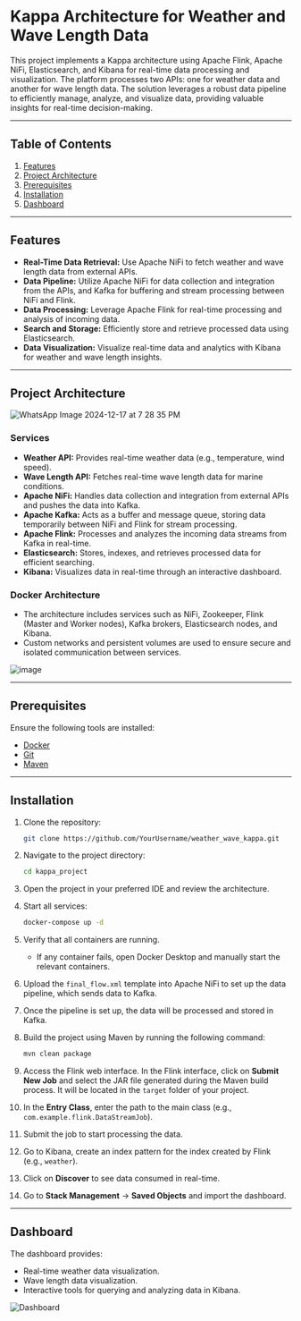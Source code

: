 # Kappa Architecture for Weather and Wave Length Data

This project implements a Kappa architecture using Apache Flink, Apache NiFi, Elasticsearch, and Kibana for real-time data processing and visualization. The platform processes two APIs: one for weather data and another for wave length data. The solution leverages a robust data pipeline to efficiently manage, analyze, and visualize data, providing valuable insights for real-time decision-making.

---

## Table of Contents

1. [Features](#features)
2. [Project Architecture](#project-architecture)
3. [Prerequisites](#prerequisites)
4. [Installation](#installation)
5. [Dashboard](#dashboard)

---

## Features

- **Real-Time Data Retrieval:** Use Apache NiFi to fetch weather and wave length data from external APIs.
- **Data Pipeline:** Utilize Apache NiFi for data collection and integration from the APIs, and Kafka for buffering and stream processing between NiFi and Flink.
- **Data Processing:** Leverage Apache Flink for real-time processing and analysis of incoming data.
- **Search and Storage:** Efficiently store and retrieve processed data using Elasticsearch.
- **Data Visualization:** Visualize real-time data and analytics with Kibana for weather and wave length insights.

---

## Project Architecture
![WhatsApp Image 2024-12-17 at 7 28 35 PM](https://github.com/user-attachments/assets/c280b7fb-b1c4-45f1-b590-48114c761187)


### Services

- **Weather API:** Provides real-time weather data (e.g., temperature, wind speed).
- **Wave Length API:** Fetches real-time wave length data for marine conditions.
- **Apache NiFi:** Handles data collection and integration from external APIs and pushes the data into Kafka.
- **Apache Kafka:** Acts as a buffer and message queue, storing data temporarily between NiFi and Flink for stream processing.
- **Apache Flink:** Processes and analyzes the incoming data streams from Kafka in real-time.
- **Elasticsearch:** Stores, indexes, and retrieves processed data for efficient searching.
- **Kibana:** Visualizes data in real-time through an interactive dashboard.

### Docker Architecture

- The architecture includes services such as NiFi, Zookeeper, Flink (Master and Worker nodes), Kafka brokers, Elasticsearch nodes, and Kibana.
- Custom networks and persistent volumes are used to ensure secure and isolated communication between services.

![image](https://github.com/user-attachments/assets/4b33b886-6907-4ef4-93c2-8906fec227a5)


---

## Prerequisites

Ensure the following tools are installed:

- [Docker](https://www.docker.com/)
- [Git](https://git-scm.com/)
- [Maven](https://maven.apache.org/)

---

## Installation

1. Clone the repository:
   ```bash
   git clone https://github.com/YourUsername/weather_wave_kappa.git
   ```
2. Navigate to the project directory:
   ```bash
   cd kappa_project
   ```
3. Open the project in your preferred IDE and review the architecture.

4. Start all services:
   ```bash
   docker-compose up -d
   ```
5. Verify that all containers are running.

   - If any container fails, open Docker Desktop and manually start the relevant containers.

6. Upload the `final_flow.xml` template into Apache NiFi to set up the data pipeline, which sends data to Kafka.

7. Once the pipeline is set up, the data will be processed and stored in Kafka.

8. Build the project using Maven by running the following command:
   ```bash
   mvn clean package
   ```

9. Access the Flink web interface. In the Flink interface, click on **Submit New Job** and select the JAR file generated during the Maven build process. It will be located in the `target` folder of your project.

10. In the **Entry Class**, enter the path to the main class (e.g., `com.example.flink.DataStreamJob`).

11. Submit the job to start processing the data.

12. Go to Kibana, create an index pattern for the index created by Flink (e.g., `weather`).

13. Click on **Discover** to see data consumed in real-time.

14. Go to **Stack Management** -> **Saved Objects** and import the dashboard.

---

## Dashboard

The dashboard provides:

- Real-time weather data visualization.
- Wave length data visualization.
- Interactive tools for querying and analyzing data in Kibana.

![Dashboard](misc/Dashboard.png)
